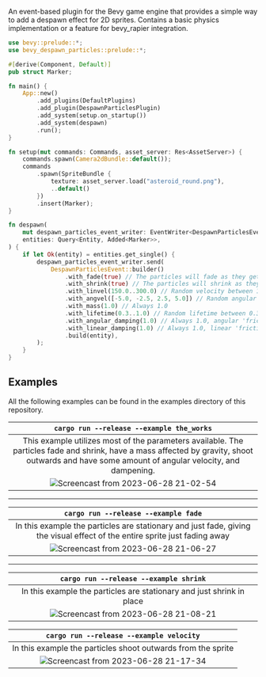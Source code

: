 An event-based plugin for the Bevy game engine that provides a simple way to add a despawn effect for 2D sprites. 
Contains a basic physics implementation or a feature for bevy_rapier integration.

```rust
use bevy::prelude::*;
use bevy_despawn_particles::prelude::*;

#[derive(Component, Default)]
pub struct Marker;

fn main() {
    App::new()
        .add_plugins(DefaultPlugins)
        .add_plugin(DespawnParticlesPlugin)
        .add_system(setup.on_startup())
        .add_system(despawn)
        .run();
}

fn setup(mut commands: Commands, asset_server: Res<AssetServer>) {
    commands.spawn(Camera2dBundle::default());
    commands
        .spawn(SpriteBundle {
            texture: asset_server.load("asteroid_round.png"),
            ..default()
        })
        .insert(Marker);
}

fn despawn(
    mut despawn_particles_event_writer: EventWriter<DespawnParticlesEvent>,
    entities: Query<Entity, Added<Marker>>,
) {
    if let Ok(entity) = entities.get_single() {
        despawn_particles_event_writer.send(
            DespawnParticlesEvent::builder()
                .with_fade(true) // The particles will fade as they get closer to expiration
                .with_shrink(true) // The particles will shrink as they get closer to expiration
                .with_linvel(150.0..300.0) // Random velocity between 150.0 and 300.0
                .with_angvel([-5.0, -2.5, 2.5, 5.0]) // Random angular velocity from the given list
                .with_mass(1.0) // Always 1.0
                .with_lifetime(0.3..1.0) // Random lifetime between 0.3 and 1.0
                .with_angular_damping(1.0) // Always 1.0, angular 'friction' that decelerates the particle
                .with_linear_damping(1.0) // Always 1.0, linear 'friction' that decelerates the particle
                .build(entity),
        );
    }
}

```


## Examples
All the following examples can be found in the examples directory of this repository.

| `cargo run --release --example the_works`| 
|:--:|
| This example utilizes most of the parameters available. The particles fade and shrink, have a mass affected by gravity, shoot outwards and have some amount of angular velocity, and dampening.  |
|![Screencast from 2023-06-28 21-02-54](https://github.com/bilowik/bevy_despawn_particles/assets/43679332/34e41811-261d-494d-92fd-2ef1002185fd)|

___

| `cargo run --release --example fade` | 
|:--:|
| In this example the particles are stationary and just fade, giving the visual effect of the entire sprite just fading away |
|![Screencast from 2023-06-28 21-06-27](https://github.com/bilowik/bevy_despawn_particles/assets/43679332/4625ec7a-14b4-465b-8767-64ffa5de61c5)|
___

| `cargo run --release --example shrink` |
|:--:|
| In this example the particles are stationary and just shrink in place |
|![Screencast from 2023-06-28 21-08-21](https://github.com/bilowik/bevy_despawn_particles/assets/43679332/28c916b6-7c28-49d8-98e1-28730ebd40d9)|


| `cargo run --release --example velocity` |
|:--:|
| In this example the particles shoot outwards from the sprite |
|![Screencast from 2023-06-28 21-17-34](https://github.com/bilowik/bevy_despawn_particles/assets/43679332/84279fc8-e823-474a-9549-e84dfad6cb9c)|

